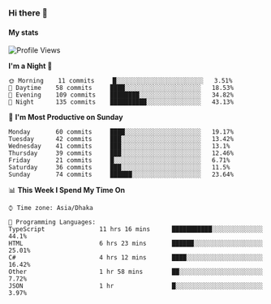 ### Hi there 👋

<!--
**Partha-SUST16/Partha-SUST16** is a ✨ _special_ ✨ repository because its `README.md` (this file) appears on your GitHub profile.

Here are some ideas to get you started:

- 🔭 I’m currently working on ... cloud based saas architecture
- 🌱 I’m currently learning ... cloud based saas architecture, .Net , angular 
<!---- 👯 I’m looking to collaborate on ...
 🤔 I’m looking for help with ... 

- 💬 Ask me about ... anything relate to code
- 📫 How to reach me: ...
- 😄 Pronouns: ...
- ⚡ Fun fact: ...-->
#### My stats

<!--START_SECTION:waka-->
![Profile Views](http://img.shields.io/badge/Profile%20Views-0-blue)

**I'm a Night 🦉** 

```text
🌞 Morning    11 commits     █░░░░░░░░░░░░░░░░░░░░░░░░   3.51% 
🌆 Daytime    58 commits     ████░░░░░░░░░░░░░░░░░░░░░   18.53% 
🌃 Evening    109 commits    ████████░░░░░░░░░░░░░░░░░   34.82% 
🌙 Night      135 commits    ██████████░░░░░░░░░░░░░░░   43.13%

```
📅 **I'm Most Productive on Sunday** 

```text
Monday       60 commits     ████░░░░░░░░░░░░░░░░░░░░░   19.17% 
Tuesday      42 commits     ███░░░░░░░░░░░░░░░░░░░░░░   13.42% 
Wednesday    41 commits     ███░░░░░░░░░░░░░░░░░░░░░░   13.1% 
Thursday     39 commits     ███░░░░░░░░░░░░░░░░░░░░░░   12.46% 
Friday       21 commits     █░░░░░░░░░░░░░░░░░░░░░░░░   6.71% 
Saturday     36 commits     ███░░░░░░░░░░░░░░░░░░░░░░   11.5% 
Sunday       74 commits     ██████░░░░░░░░░░░░░░░░░░░   23.64%

```


📊 **This Week I Spend My Time On** 

```text
⌚︎ Time zone: Asia/Dhaka

💬 Programming Languages: 
TypeScript               11 hrs 16 mins      ███████████░░░░░░░░░░░░░░   44.1% 
HTML                     6 hrs 23 mins       ██████░░░░░░░░░░░░░░░░░░░   25.01% 
C#                       4 hrs 12 mins       ████░░░░░░░░░░░░░░░░░░░░░   16.42% 
Other                    1 hr 58 mins        ██░░░░░░░░░░░░░░░░░░░░░░░   7.72% 
JSON                     1 hr                █░░░░░░░░░░░░░░░░░░░░░░░░   3.97%

```


<!--END_SECTION:waka-->

